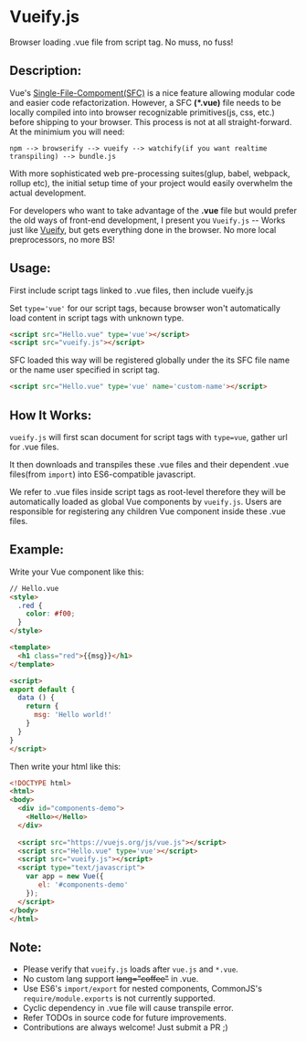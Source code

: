 # Vueify.js
Browser loading .vue file from script tag. No muss, no fuss!


## Description:
Vue's [Single-File-Compoment(SFC)](https://vuejs.org/v2/guide/single-file-components.html) is a nice feature allowing modular code and easier code refactorization. However, a SFC **(*.vue)** file needs to be locally compiled into into browser recognizable primitives(js, css, etc.) before shipping to your browser. This process is not at all straight-forward. At the minimium you will need:
    
    npm --> browserify --> vueify --> watchify(if you want realtime transpiling) --> bundle.js

With more sophisticated web pre-processing suites(glup, babel, webpack, rollup etc), the initial setup time of your project would easily overwhelm the actual development.

For developers who want to take advantage of the **.vue** file but would prefer the old ways of front-end development, I present you `Vueify.js` -- Works just like [Vueify](https://github.com/vuejs/vueify), but gets everything done in the browser. No more local preprocessors, no more BS!


## Usage:
First include script tags linked to .vue files, then include vueify.js

Set `type='vue'` for our script tags, because browser won't automatically load content in script tags with unknown type.
 
```html
<script src="Hello.vue" type='vue'></script>
<script src="vueify.js"></script>
```

SFC loaded this way will be registered globally under the its SFC file name or the name user specified in script tag.
  
```html
<script src="Hello.vue" type='vue' name='custom-name'></script>
```


## How It Works:
`vueify.js` will first scan document for script tags with `type=vue`, gather url for .vue files.

It then downloads and transpiles these .vue files and their dependent .vue files(from `import`) into ES6-compatible javascript.

We refer to .vue files inside script tags as root-level therefore they will be automatically loaded as global Vue components by `vueify.js`. Users are responsible for registering any children Vue component inside these .vue files.


## Example:
Write your Vue component like this:
```html
// Hello.vue
<style>
  .red {
    color: #f00;
  }
</style>

<template>
  <h1 class="red">{{msg}}</h1>
</template>

<script>
export default {
  data () {
    return {
      msg: 'Hello world!'
    }
  }
}
</script>
```

Then write your html like this:
```html
<!DOCTYPE html>
<html>
<body>
  <div id="components-demo">
    <Hello></Hello>
  </div>
  
  <script src="https://vuejs.org/js/vue.js"></script>
  <script src="Hello.vue" type='vue'></script>
  <script src="vueify.js"></script>
  <script type="text/javascript">
    var app = new Vue({ 
       el: '#components-demo'
    });
  </script>
</body>
</html>
```


## Note: 
* Please verify that `vueify.js` loads after `vue.js` and `*.vue`.
* No custom lang support ~~lang="coffee"~~ in .vue.
* Use ES6's `import/export` for nested components, CommonJS's `require/module.exports` is not currently supported.
* Cyclic dependency in .vue file will cause transpile error.
* Refer TODOs in source code for future improvements.
* Contributions are always welcome! Just submit a PR ;)
